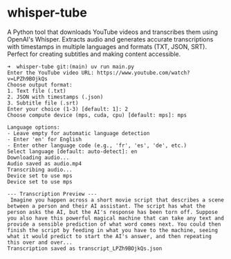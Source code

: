 # whisper-tube
A Python tool that downloads YouTube videos and transcribes them using OpenAI's Whisper. Extracts audio and generates accurate transcriptions with timestamps in multiple languages and formats (TXT, JSON, SRT). Perfect for creating subtitles and making content accessible.


```shell
➜  whisper-tube git:(main) uv run main.py  
Enter the YouTube video URL: https://www.youtube.com/watch?v=LPZh9BOjkQs
Choose output format:
1. Text file (.txt)
2. JSON with timestamps (.json)
3. Subtitle file (.srt)
Enter your choice (1-3) [default: 1]: 2
Choose compute device (mps, cuda, cpu) [default: mps]: mps

Language options:
- Leave empty for automatic language detection
- Enter 'en' for English
- Enter other language code (e.g., 'fr', 'es', 'de', etc.)
Select language [default: auto-detect]: en
Downloading audio...
Audio saved as audio.mp4
Transcribing audio...
Device set to use mps
Device set to use mps

--- Transcription Preview ---
 Imagine you happen across a short movie script that describes a scene between a person and their AI assistant. The script has what the person asks the AI, but the AI's response has been torn off. Suppose you also have this powerful magical machine that can take any text and provide a sensible prediction of what word comes next. You could then finish the script by feeding in what you have to the machine, seeing what it would predict to start the AI's answer, and then repeating this over and over...
Transcription saved as transcript_LPZh9BOjkQs.json
```
